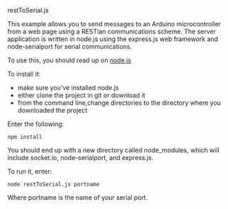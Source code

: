 restToSerial.js

This example allows you to send messages to an Arduino microcontroller
from a web page using a RESTian communications scheme. The server application
is written in node.js using the express.js web framework and node-serialport
for serial communications.


To use this, you should read up on <a href="nodejs.org">node.js</a>

To install it:
* make sure you've installed node.js
* either clone the project in git or download it
* from the command line,change directories to the directory where you downloaded the project

Enter the following:

	npm install 

You should end up with a new directory called node_modules, which will include socket.io, node-serialport, and express.js.

To run it, enter:

	node restToSerial.js portname
	
Where portname is the name of your serial port.
